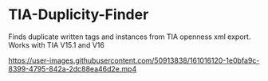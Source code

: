 # TIA-Duplicity-Finder
Finds duplicate written tags and instances from TIA openness xml export.
Works with TIA V15.1 and V16



https://user-images.githubusercontent.com/50913838/161016120-1e0bfa9c-8399-4795-842a-2dc88ea46d2e.mp4

